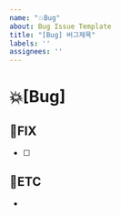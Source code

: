 ```yaml
---
name: "💥Bug"
about: Bug Issue Template
title: "[Bug] 버그제목"
labels: ''
assignees: ''
---
```

<!-- 주석 부분 모두 지우고 작성 -->
# 💥[Bug] <!-- 버그 -->
<!-- 발생한 버그에 대한 요약 -->

## 🔧FIX
 - [ ] <!-- 세부 기능 1 -->

## 📌ETC
-  <!-- 기타 사항 1 -->
